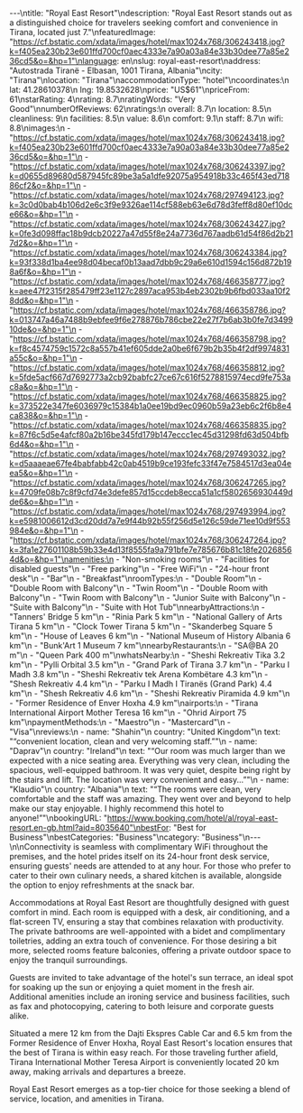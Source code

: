 ---\ntitle: "Royal East Resort"\ndescription: "Royal East Resort stands out as a distinguished choice for travelers seeking comfort and convenience in Tirana, located just 7."\nfeaturedImage: "https://cf.bstatic.com/xdata/images/hotel/max1024x768/306243418.jpg?k=f405ea230b23e601ffd700cf0aec4333e7a90a03a84e33b30dee77a85e236cd5&o=&hp=1"\nlanguage: en\nslug: royal-east-resort\naddress: "Autostrada Tiranë - Elbasan, 1001 Tirana, Albania"\ncity: "Tirana"\nlocation: "Tirana"\naccommodationType: "hotel"\ncoordinates:\n  lat: 41.28610378\n  lng: 19.8532628\nprice: "US$61"\npriceFrom: 61\nstarRating: 4\nrating: 8.7\nratingWords: "Very Good"\nnumberOfReviews: 62\nratings:\n  overall: 8.7\n  location: 8.5\n  cleanliness: 9\n  facilities: 8.5\n  value: 8.6\n  comfort: 9.1\n  staff: 8.7\n  wifi: 8.8\nimages:\n  - "https://cf.bstatic.com/xdata/images/hotel/max1024x768/306243418.jpg?k=f405ea230b23e601ffd700cf0aec4333e7a90a03a84e33b30dee77a85e236cd5&o=&hp=1"\n  - "https://cf.bstatic.com/xdata/images/hotel/max1024x768/306243397.jpg?k=d0655d89680d587945fc89be3a5a1dfe92075a954918b33c465f43ed71886cf2&o=&hp=1"\n  - "https://cf.bstatic.com/xdata/images/hotel/max1024x768/297494123.jpg?k=3c0d0bab4b106d2e6c3f9e9326ae114cf588eb63e6d78d3feff8d80ef10dce66&o=&hp=1"\n  - "https://cf.bstatic.com/xdata/images/hotel/max1024x768/306243427.jpg?k=0fe3d098ffac18b9dcb20227a47d55f8e24a7736d767aadb61d54f86d2b217d2&o=&hp=1"\n  - "https://cf.bstatic.com/xdata/images/hotel/max1024x768/306243384.jpg?k=93f338d1ba4ee98d04becaf0b13aad7dbb9c29a6e610d1594c156d872b198a6f&o=&hp=1"\n  - "https://cf.bstatic.com/xdata/images/hotel/max1024x768/466358777.jpg?k=aee47f2315f285479ff23e1127c2897aca953b4eb2302b9b6fbd033aa10f28dd&o=&hp=1"\n  - "https://cf.bstatic.com/xdata/images/hotel/max1024x768/466358786.jpg?k=013747a46a7488b9ebfee9f6e278876b786cbe22e27f7b6ab3b0fe7d349910de&o=&hp=1"\n  - "https://cf.bstatic.com/xdata/images/hotel/max1024x768/466358798.jpg?k=f8c4574759c1572c8a557b41ef605dde2a0be6f679b2b35b4f2df9974831a55c&o=&hp=1"\n  - "https://cf.bstatic.com/xdata/images/hotel/max1024x768/466358812.jpg?k=5fde5acf667d7692773a2cb92babfc27ce67c616f5278815974ecd9fe753ac8a&o=&hp=1"\n  - "https://cf.bstatic.com/xdata/images/hotel/max1024x768/466358825.jpg?k=373522e347fe6036979c15384b1a0ee19bd9ec0960b59a23eb6c2f6b8e4ca838&o=&hp=1"\n  - "https://cf.bstatic.com/xdata/images/hotel/max1024x768/466358835.jpg?k=87f6c5d5e4afcf80a2b16be345fd179b147eccc1ec45d31298fd63d504bfb6d4&o=&hp=1"\n  - "https://cf.bstatic.com/xdata/images/hotel/max1024x768/297493032.jpg?k=d5aaaeae67fe4babfabb42c0ab4519b9ce193fefc33f47e7584517d3ea04eea5&o=&hp=1"\n  - "https://cf.bstatic.com/xdata/images/hotel/max1024x768/306247265.jpg?k=4709fe08b7c8f9cfd74e3defe857d15ccdeb8ecca51a1cf5802656930449dde6&o=&hp=1"\n  - "https://cf.bstatic.com/xdata/images/hotel/max1024x768/297493994.jpg?k=e5981006612d3cd20dd7a7e9f44b92b55f256d5e126c59de71ee10d9f553984e&o=&hp=1"\n  - "https://cf.bstatic.com/xdata/images/hotel/max1024x768/306247264.jpg?k=3fa1e27601108b59b33e4d13f8555fa9a791bfe7e785676b81c18fe20268564d&o=&hp=1"\namenities:\n  - "Non-smoking rooms"\n  - "Facilities for disabled guests"\n  - "Free parking"\n  - "Free WiFi"\n  - "24-hour front desk"\n  - "Bar"\n  - "Breakfast"\nroomTypes:\n  - "Double Room"\n  - "Double Room with Balcony"\n  - "Twin Room"\n  - "Double Room with Balcony"\n  - "Twin Room with Balcony"\n  - "Junior Suite with Balcony"\n  - "Suite with Balcony"\n  - "Suite with Hot Tub"\nnearbyAttractions:\n  - "Tanners' Bridge 5 km"\n  - "Rinia Park 5 km"\n  - "National Gallery of Arts Tirana 5 km"\n  - "Clock Tower Tirana 5 km"\n  - "Skanderbeg Square 5 km"\n  - "House of Leaves 6 km"\n  - "National Museum of History Albania 6 km"\n  - "Bunk'Art 1 Museum 7 km"\nnearbyRestaurants:\n  - "SA@BA 20 m"\n  - "Queen Park 400 m"\nwhatsNearby:\n  - "Sheshi Rekreativ Tika 3.2 km"\n  - "Pylli Orbital 3.5 km"\n  - "Grand Park of Tirana 3.7 km"\n  - "Parku I Madh 3.8 km"\n  - "Sheshi Rekreativ tek Arena Kombëtare 4.3 km"\n  - "Shesh Rekreativ 4.4 km"\n  - "Parku I Madh I Tiranës (Grand Park) 4.4 km"\n  - "Shesh Rekreativ 4.6 km"\n  - "Sheshi Rekreativ Piramida 4.9 km"\n  - "Former Residence of Enver Hoxha 4.9 km"\nairports:\n  - "Tirana International Airport Mother Teresa 16 km"\n  - "Ohrid Airport 75 km"\npaymentMethods:\n  - "Maestro"\n  - "Mastercard"\n  - "Visa"\nreviews:\n  - name: "Shahin"\n    country: "United Kingdom"\n    text: "“convenient location, clean and very welcoming staff.”"\n  - name: "Daprav"\n    country: "Ireland"\n    text: "“Our room was much larger than we expected with a nice seating area. Everything was very clean, including the spacious, well-equipped bathroom. It was very quiet, despite being right by the stairs and lift. The location was very convenient and easy...”"\n  - name: "Klaudio"\n    country: "Albania"\n    text: "“The rooms were clean, very comfortable and the staff was amazing. They went over and beyond to help make our stay enjoyable. I highly recommend this hotel to anyone!”"\nbookingURL: "https://www.booking.com/hotel/al/royal-east-resort.en-gb.html?aid=8035640"\nbestFor: "Best for Business"\nbestCategories: "Business"\ncategory: "Business"\n---\n\nConnectivity is seamless with complimentary WiFi throughout the premises, and the hotel prides itself on its 24-hour front desk service, ensuring guests' needs are attended to at any hour. For those who prefer to cater to their own culinary needs, a shared kitchen is available, alongside the option to enjoy refreshments at the snack bar.

Accommodations at Royal East Resort are thoughtfully designed with guest comfort in mind. Each room is equipped with a desk, air conditioning, and a flat-screen TV, ensuring a stay that combines relaxation with productivity. The private bathrooms are well-appointed with a bidet and complimentary toiletries, adding an extra touch of convenience. For those desiring a bit more, selected rooms feature balconies, offering a private outdoor space to enjoy the tranquil surroundings.

Guests are invited to take advantage of the hotel's sun terrace, an ideal spot for soaking up the sun or enjoying a quiet moment in the fresh air. Additional amenities include an ironing service and business facilities, such as fax and photocopying, catering to both leisure and corporate guests alike.

Situated a mere 12 km from the Dajti Ekspres Cable Car and 6.5 km from the Former Residence of Enver Hoxha, Royal East Resort's location ensures that the best of Tirana is within easy reach. For those traveling further afield, Tirana International Mother Teresa Airport is conveniently located 20 km away, making arrivals and departures a breeze.

Royal East Resort emerges as a top-tier choice for those seeking a blend of service, location, and amenities in Tirana.